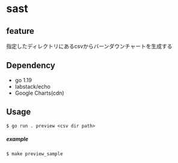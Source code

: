 # sast
## feature
指定したディレクトリにあるcsvからバーンダウンチャートを生成する

## Dependency
- go 1.19
- labstack/echo
- Google Charts(cdn)

## Usage
```
$ go run . preview <csv dir path>
```
##### example
```
$ make preview_sample
```
